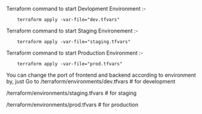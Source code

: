 Terraform command to start Devlopment Environment :-

        terraform apply -var-file="dev.tfvars"

Terraform command to start Staging Environement :-

        terraform apply -var-file="staging.tfvars"

Terraform command to start Production Environment :-

        terraform apply -var-file="prod.tfvars"



You can change the port of frontend and backend according to environment by,
just Go to
/terraform/environments/dev.tfvars           # for development
           
/terraform/environments/staging.tfvars       # for staging
           
/terraform/environments/prod.tfvars          # for production
